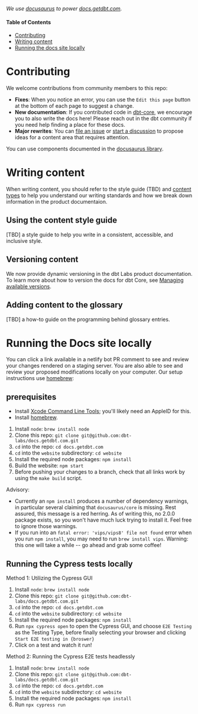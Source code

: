 _We use [docusaurus](https://v2.docusaurus.io/) to power [docs.getdbt.com](https://docs.getdbt.com/)._

#### Table of Contents
* [Contributing](#contributing)  
* [Writing content](#writing-content)
* [Running the docs site locally](#running-the-docs-site-locally)

# Contributing

We welcome contributions from community members to this repo:
- **Fixes**: When you notice an error, you can use the `Edit this page` button at the bottom of each page to suggest a change. 
- **New documentation**: If you contributed code in [dbt-core](https://github.com/dbt-labs/dbt-core), we encourage you to also write the docs here! Please reach out in the dbt community if you need help finding a place for these docs.
- **Major rewrites**: You can [file an issue](https://github.com/dbt-labs/docs.getdbt.com/issues/new?assignees=&labels=content%2Cimprovement&template=improve-docs.yml) or [start a discussion](https://github.com/dbt-labs/docs.getdbt.com/discussions) to propose ideas for a content area that requires attention.

You can use components documented in the [docusaurus library](https://v2.docusaurus.io/docs/markdown-features/). 

# Writing content

When writing content, you should refer to the style guide (TBD) and [content types](/contributing/content-types.md) to help you understand our writing standards and how we break down information in the product documentaion. 

## Using the content style guide

[TBD] a style guide to help you write in a consistent, accessible, and inclusive style. 

## Versioning content

We now provide dynamic versioning in the dbt Labs product documentation. To learn more about how to version the docs for dbt Core, see [Managing available versions](/contributing/versioningdocs.md).

## Adding content to the glossary 

[TBD] a how-to guide on the programming behind glossary entries. 

# Running the Docs site locally

You can click a link available in a netlify bot PR comment to see and review your changes rendered on a staging server. You are also able to see and review your proposed modifications locally on your computer. Our setup instructions use [homebrew](https://brew.sh/):

## prerequisites
* Install [Xcode Command Line Tools](https://developer.apple.com/download/more/); you'll likely need an AppleID for this. 
* Install [homebrew](https://brew.sh/). 

1. Install `node`: `brew install node`
2. Clone this repo: `git clone git@github.com:dbt-labs/docs.getdbt.com.git`
3. `cd` into the repo: `cd docs.getdbt.com`
4. `cd` into the `website` subdirectory: `cd website`
5. Install the required node packages: `npm install`
6. Build the website: `npm start`
7. Before pushing your changes to a branch, check that all links work by using the `make build` script.

Advisory: 
- Currently an `npm install` produces a number of dependency warnings, in particular several claiming that `docusaurus/core` is missing. Rest assured, this message is a red herring. As of writing this, no 2.0.0 package exists, so you won't have much luck trying to install it. Feel free to ignore those warnings.
- If you run into an `fatal error: 'vips/vips8' file not found` error when you run `npm install`, you may need to run `brew install vips`. Warning: this one will take a while -- go ahead and grab some coffee!

## Running the Cypress tests locally

Method 1: Utilizing the Cypress GUI
1. Install `node`: `brew install node`
2. Clone this repo: `git clone git@github.com:dbt-labs/docs.getdbt.com.git`
3. `cd` into the repo: `cd docs.getdbt.com`
4. `cd` into the `website` subdirectory: `cd website`
5. Install the required node packages: `npm install`
6. Run `npx cypress open` to open the Cypress GUI, and choose `E2E Testing` as the Testing Type, before finally selecting your browser and clicking `Start E2E testing in {broswer}`
7. Click on a test and watch it run!

Method 2: Running the Cypress E2E tests headlessly
1. Install `node`: `brew install node`
2. Clone this repo: `git clone git@github.com:dbt-labs/docs.getdbt.com.git`
3. `cd` into the repo: `cd docs.getdbt.com`
4. `cd` into the `website` subdirectory: `cd website`
5. Install the required node packages: `npm install`
6. Run `npx cypress run` 
